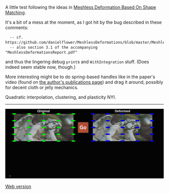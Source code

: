 A little test following the ideas in [Meshless Deformation Based On Shape Matching](https://graphics.stanford.edu/courses/cs468-05-fall/Papers/p471-muller.pdf).

It's a bit of a mess at the moment, as I got hit by the bug described in these comments:

```
  -- cf. https://github.com/danielflower/MeshlessDeformations/blob/master/MeshlessDeformations/DeformableObject.cpp#L127
  -- also section 3.1 of the accompanying "MeshlessDeformationsReport.pdf"
```

and thus the lingering debug `print`s and `WithIntegration` stuff. (Does indeed seem stable now, though.)

More interesting might be to do spring-based handles like in the paper's video (found on [the author's publications page]( https://matthias-research.github.io/pages/publications/publications.html))
and drag it around, possibly for decent cloth or jelly mechanics.

Quadratic interpolation, clustering, and plasticity NYI.

---

![image](deform1.gif)

[Web version](https://ggcrunchy.github.io/projects/deform/)

